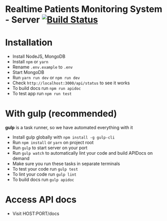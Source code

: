 # Realtime Patients Monitoring System - Server [![Build Status](https://travis-ci.org/alentar/rpms-server.svg?branch=master)](https://travis-ci.org/alentar/rpms-server)

# Installation

- Install NodeJS, MongoDB
- Install `npm` or `yarn`
- Rename `.env.example` to `.env`
- Start MongoDB
- Run `yarn run dev` or `npm run dev`
- Check `http://localhost:3000/api/status` to see it works
- To build docs run `npm run apidoc`
- To test app run `npm run test`

# With gulp (recommended)
**gulp** is a task runner, so we have automated everything with it

- Install gulp globally with `npm install -g gulp-cli`
- Run `npm install` or `yarn` on project root
- Run `gulp` to start server on your port
- Run `gulp watch` to automatically lint your code and build APIDocs on demand
- Make sure you run these tasks in separate terminals
- To test your code run `gulp test`
- To lint your code run `gulp lint`
- To build docs run `gulp apidoc`

# Access API docs
- Visit HOST:PORT/docs

